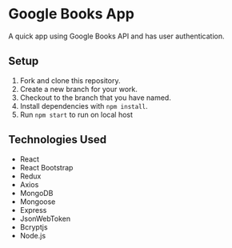 # Google Books App

A quick app using Google Books API and has user authentication.

## Setup

1.  Fork and clone this repository.
1.  Create a new branch for your work.
1.  Checkout to the branch that you have named.
1.  Install dependencies with `npm install`.
1.  Run `npm start` to run on local host

## Technologies Used
- React
- React Bootstrap
- Redux
- Axios
- MongoDB
- Mongoose
- Express
- JsonWebToken
- Bcryptjs
- Node.js